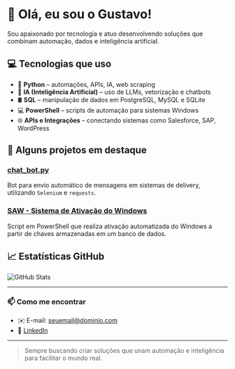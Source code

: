 # 👋 Olá, eu sou o Gustavo!

Sou apaixonado por tecnologia e atuo desenvolvendo soluções que combinam automação, dados e inteligência artificial.

## 💻 Tecnologias que uso

- 🐍 **Python** – automações, APIs, IA, web scraping
- 🧠 **IA (Inteligência Artificial)** – uso de LLMs, vetorização e chatbots
- 🛢️ **SQL** – manipulação de dados em PostgreSQL, MySQL e SQLite
- 💻 **PowerShell** – scripts de automação para sistemas Windows
- 🌐 **APIs e Integrações** – conectando sistemas como Salesforce, SAP, WordPress

## 🚀 Alguns projetos em destaque

### [chat_bot.py](https://github.com/gustavoSilvaAlves/chat_bot.py)
Bot para envio automático de mensagens em sistemas de delivery, utilizando `Selenium` e `requests`.

### [SAW - Sistema de Ativação do Windows](https://github.com/gustavoSilvaAlves/SAW-Sistema-de-Ativa-o-do-Windows)
Script em PowerShell que realiza ativação automatizada do Windows a partir de chaves armazenadas em um banco de dados.

## 📈 Estatísticas GitHub

![GitHub Stats](https://github-readme-stats.vercel.app/api?username=gustavoSilvaAlves&show_icons=true&theme=tokyonight)

---

### 📫 Como me encontrar
- ✉️ E-mail: seuemail@dominio.com
- 💼 [LinkedIn](https://www.linkedin.com/in/seu-usuario)

---

> Sempre buscando criar soluções que unam automação e inteligência para facilitar o mundo real.
